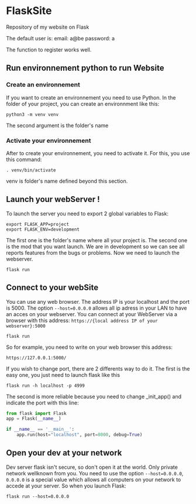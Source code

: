 # FlaskSite
Repository of my website on Flask

The default user is:
email: a@be
password: a

The function to register works well.

## Run environnement python to run Website
### Create an environnement
If you want to create an environnement you need to use Python.
In the folder of your project, you can create an environnment like this:
```
python3 -m venv venv
```
The second argument is the folder's name
### Activate your environnement
After to create your environnement, you need to activate it.
For this, you use this command:
```
. venv/bin/activate
```
venv is folder's name defined beyond this section.


## Launch your webServer !
To launch the server you need to export 2 global variables to Flask:
```
export FLASK_APP=project
export FLASK_ENV=development
```
The first one is the folder's name where all your project is.
The second one is the mod that you want launch. We are in development so we can see all reports features from the bugs or problems.
Now we need to launch the webserver.
```
flask run
```
## Connect to your webSite
You can use any web browser.
The address IP is your localhost and the port is 5000. The option `--host=0.0.0.0` allows all ip adress in your LAN to have an acces on your webserver.
You can connect at your WebServer via a browser with this address: `https://{local address IP of your webserver}:5000`
```
flask run
```
So for example, you need to write on your web browser this address:
```
https://127.0.0.1:5000/
```
If you wish to change port, there are 2 differents way to do it.
The first is the easy one, you just need to launch flask like this
```
flask run -h localhost -p 4999
```
The second is more reliable because you need to change \_init_app() and indicate the port with this line:
```python
from flask import Flask
app = Flask(__name__)

if __name__ == '__main__':
    app.run(host="localhost", port=8000, debug=True)
```

## Open your dev at your network

Dev server flask isn't secure, so don't open it at the world. Only private network wellknown from you.
You need to use the option `--host=0.0.0.0`, `0.0.0.0` is a special value which allows all computers on your network to accede at your server.
So when you launch Flask:
```
flask run --host=0.0.0.0
```
